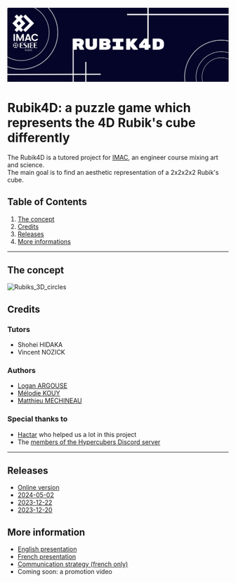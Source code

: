 ![Rubik4D banner](Media/Banner_Rubik4D.png)

# Rubik4D: a puzzle game which represents the 4D Rubik's cube differently

The Rubik4D is a tutored project for [IMAC](https://www.ingenieur-imac.fr/), an engineer course mixing art and science.  
The main goal is to find an aesthetic representation of a 2x2x2x2 Rubik's cube.

## Table of Contents
1. [The concept](#the-concept)
2. [Credits](#credits)
3. [Releases](#releases)
4. [More informations](#more-informations)

---

## The concept
![Rubiks_3D_circles](https://github.com/Melokye/IMAC2_Rubik4D/assets/99203967/691417d3-83b7-4d95-a4b5-d7f110476c6a)

## Credits
### Tutors
- Shohei HIDAKA
- Vincent NOZICK

### Authors 
- [Logan ARGOUSE](https://github.com/Oradimi)
- [Mélodie KOUY](https://github.com/melokye)
- [Matthieu MECHINEAU](https://github.com/MMeche)

### Special thanks to 
- [Hactar](https://ajfarkas.dev/) who helped us a lot in this project 
- The [members of the Hypercubers Discord server](https://discord.com/invite/Rrw2xeB3Gb)

---
## Releases
- [Online version](https://oradimi.itch.io/rubik4d)
- [2024-05-02](https://github.com/Melokye/IMAC2_Rubik4D/releases/tag/v0.3)
- [2023-12-22](https://github.com/Melokye/IMAC2_Rubik4D/releases/tag/v0.2)
- [2023-12-20](https://github.com/Melokye/IMAC2_Rubik4D/releases/tag/v0.1)

## More information
- [English presentation](https://docs.google.com/presentation/d/16wE2KT3kagyLXOzLbjknGPKwpM8OJnVYXlBl63_XFo0/edit?usp=sharing)
- [French presentation](https://docs.google.com/presentation/d/1nP3Qweg6X0pvGYHloJAECo8k-rPb099s8XzZt5BnPjA/edit?usp=sharing)
- [Communication strategy (french only)](https://docs.google.com/presentation/d/1scCLsmrbjWIFUcDYEeArdgVq1dVSsxcjWorffJAGEeQ/edit?usp=sharing)
- Coming soon: a promotion video 
<!-- []() -->